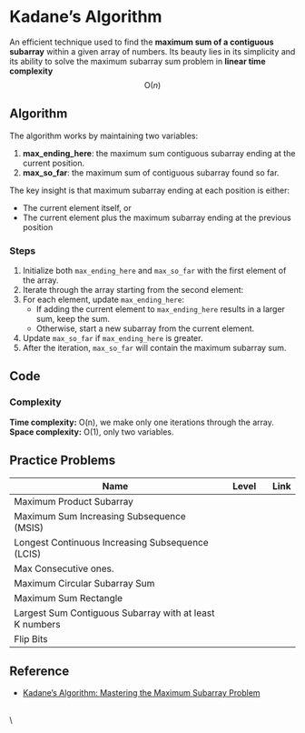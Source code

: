 # Kadane’s Algorithm

An efficient technique used to find the **maximum sum of a contiguous subarray** within a given array of numbers. Its beauty lies in its simplicity and its ability to solve the maximum subarray sum problem in **linear time complexity** $$\text{O}(n)$$



## Algorithm

The algorithm works by maintaining two variables:

1. **max\_ending\_here**: the maximum sum contiguous subarray ending at the current position.
2. **max\_so\_far**: the maximum sum of contiguous subarray found so far.



&#x20;The key insight is that maximum subarray ending at each position is either:

* The current element itself, or
* The current element plus the maximum subarray ending at the previous position



### Steps

1. Initialize both `max_ending_here` and `max_so_far` with the first element of the array.
2. Iterate through the array starting from the second element:
3. For each element, update `max_ending_here`:
   * If adding the current element to `max_ending_here` results in a larger sum, keep the sum.
   * Otherwise, start a new subarray from the current element.
4. Update `max_so_far` if `max_ending_here` is greater.
5. After the iteration, `max_so_far` will contain the maximum subarray sum.



## Code&#x20;

### **Complexity**

**Time complexity:** O(n), we make only one iterations through the array.\
**Space complexity:** O(1), only two variables.

## **Practice Problems**

<table><thead><tr><th width="578">Name</th><th width="89">Level</th><th data-type="content-ref">Link</th></tr></thead><tbody><tr><td>Maximum Product Subarray</td><td></td><td></td></tr><tr><td>Maximum Sum Increasing Subsequence (MSIS)</td><td></td><td></td></tr><tr><td>Longest Continuous Increasing Subsequence (LCIS)</td><td></td><td></td></tr><tr><td>Max Consecutive ones.</td><td></td><td></td></tr><tr><td>Maximum Circular Subarray Sum</td><td></td><td></td></tr><tr><td>Maximum Sum Rectangle</td><td></td><td></td></tr><tr><td>Largest Sum Contiguous Subarray with at least K numbers</td><td></td><td></td></tr><tr><td>Flip Bits</td><td></td><td></td></tr></tbody></table>



## Reference&#x20;

* [Kadane’s Algorithm: Mastering the Maximum Subarray Problem](https://algocademy.com/blog/kadanes-algorithm-mastering-the-maximum-subarray-problem/)

\
\
